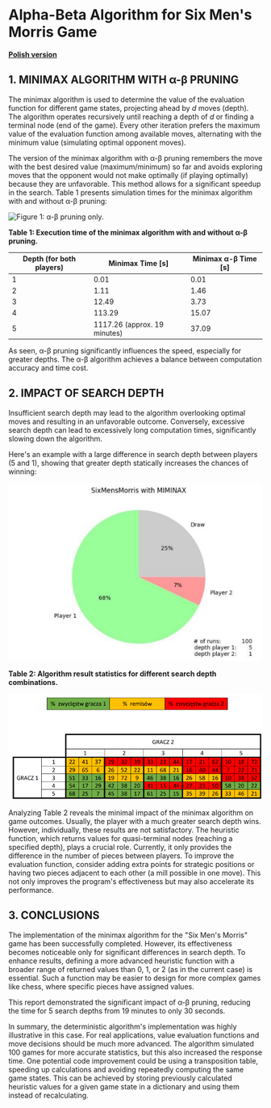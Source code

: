 ﻿# Alpha-Beta Algorithm for Six Men's Morris Game

**[Polish version](README_PL.md)**

## 1. MINIMAX ALGORITHM WITH α-β PRUNING

The minimax algorithm is used to determine the value of the evaluation function for different game states, projecting ahead by *d* moves (depth). The algorithm operates recursively until reaching a depth of *d* or finding a terminal node (end of the game). Every other iteration prefers the maximum value of the evaluation function among available moves, alternating with the minimum value (simulating optimal opponent moves).

The version of the minimax algorithm with α-β pruning remembers the move with the best desired value (maximum/minimum) so far and avoids exploring moves that the opponent would not make optimally (if playing optimally) because they are unfavorable. This method allows for a significant speedup in the search. Table 1 presents simulation times for the minimax algorithm with and without α-β pruning:

![Figure 1: α-β pruning only.](img/fig_1.png)

**Table 1: Execution time of the minimax algorithm with and without α-β pruning.**

| Depth (for both players) | Minimax Time [s] | Minimax α-β Time [s] |
| ------------------------- | ----------------- | -------------------- |
| 1                         | 0.01              | 0.01                 |
| 2                         | 1.11              | 1.46                 |
| 3                         | 12.49             | 3.73                 |
| 4                         | 113.29            | 15.07                |
| 5                         | 1117.26 (approx. 19 minutes) | 37.09 |

As seen, α-β pruning significantly influences the speed, especially for greater depths. The α-β algorithm achieves a balance between computation accuracy and time cost.

## 2. IMPACT OF SEARCH DEPTH

Insufficient search depth may lead to the algorithm overlooking optimal moves and resulting in an unfavorable outcome. Conversely, excessive search depth can lead to excessively long computation times, significantly slowing down the algorithm.

Here's an example with a large difference in search depth between players (5 and 1), showing that greater depth statically increases the chances of winning:

![Figure 2: Results statistics for example search depths.](img/fig_2.jpeg)

**Table 2: Algorithm result statistics for different search depth combinations.**

![Figure 3:](img/fig_3.png)

Analyzing Table 2 reveals the minimal impact of the minimax algorithm on game outcomes. Usually, the player with a much greater search depth wins. However, individually, these results are not satisfactory. The heuristic function, which returns values for quasi-terminal nodes (reaching a specified depth), plays a crucial role. Currently, it only provides the difference in the number of pieces between players. To improve the evaluation function, consider adding extra points for strategic positions or having two pieces adjacent to each other (a mill possible in one move). This not only improves the program's effectiveness but may also accelerate its performance.

## 3. CONCLUSIONS

The implementation of the minimax algorithm for the "Six Men's Morris" game has been successfully completed. However, its effectiveness becomes noticeable only for significant differences in search depth. To enhance results, defining a more advanced heuristic function with a broader range of returned values than 0, 1, or 2 (as in the current case) is essential. Such a function may be easier to design for more complex games like chess, where specific pieces have assigned values.

This report demonstrated the significant impact of α-β pruning, reducing the time for 5 search depths from 19 minutes to only 30 seconds.

In summary, the deterministic algorithm's implementation was highly illustrative in this case. For real applications, value evaluation functions and move decisions should be much more advanced. The algorithm simulated 100 games for more accurate statistics, but this also increased the response time. One potential code improvement could be using a transposition table, speeding up calculations and avoiding repeatedly computing the same game states. This can be achieved by storing previously calculated heuristic values for a given game state in a dictionary and using them instead of recalculating.
